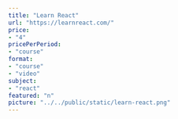 ```yaml
---
title: "Learn React"
url: "https://learnreact.com/"
price: 
- "4"
pricePerPeriod: 
- "course"
format: 
- "course"
- "video"
subject: 
- "react"
featured: "n"
picture: "../../public/static/learn-react.png"
---
```

